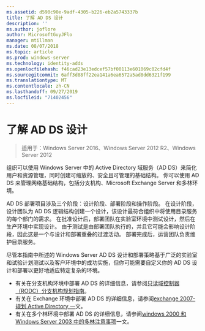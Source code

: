 ```yaml
---
ms.assetid: d590c90e-9adf-4305-b226-eb2a5743337b
title: 了解 AD DS 设计
description: ''
ms.author: joflore
author: MicrosoftGuyJFlo
manager: mtillman
ms.date: 08/07/2018
ms.topic: article
ms.prod: windows-server
ms.technology: identity-adds
ms.openlocfilehash: f46cad23e13edcef57bf00113e601069c02cfd4f
ms.sourcegitcommit: 6aff3d88ff22ea141a6ea6572a5ad8dd6321f199
ms.translationtype: MT
ms.contentlocale: zh-CN
ms.lasthandoff: 09/27/2019
ms.locfileid: "71402456"
---
```

# <a name="understanding-ad-ds-design"></a>了解 AD DS 设计

>适用于：Windows Server 2016、Windows Server 2012 R2、Windows Server 2012

组织可以使用 Windows Server 中的 Active Directory 域服务（AD DS）来简化用户和资源管理，同时创建可缩放的、安全且可管理的基础结构。 你可以使用 AD DS 来管理网络基础结构，包括分支机构、Microsoft Exchange Server 和多林环境。  
  
AD DS 部署项目涉及三个阶段：设计阶段、部署阶段和操作阶段。 在设计阶段，设计团队为 AD DS 逻辑结构创建一个设计，该设计最符合组织中将使用目录服务的每个部门的需求。 在批准设计后，部署团队在实验室环境中测试设计，然后在生产环境中实现设计。 由于测试是由部署团队执行的，并且它可能会影响设计阶段，因此这是一个与设计和部署重叠的过渡活动。 部署完成后，运营团队负责维护目录服务。  
  
尽管本指南中所述的 Windows Server AD DS 设计和部署策略基于广泛的实验室和试验计划测试以及客户环境中的成功实施，但你可能需要自定义你的 AD DS 设计和部署以更好地适应特定复杂的环境。
  
- 有关在分支机构环境中部署 AD DS 的详细信息，请参阅[只读域控制器（RODC）分支机构规划指南](https://go.microsoft.com/fwlink/?LinkId=100207)。  
- 有关在 Exchange 环境中部署 AD DS 的详细信息，请参阅[exchange 2007-规划 Active Directory 一](https://go.microsoft.com/fwlink/?LinkId=88904)文。  
- 有关在多个林环境中部署 AD DS 的详细信息，请参阅[windows 2000 和 Windows Server 2003 中的多林注意事项](https://go.microsoft.com/fwlink/?LinkId=88905)一文。  

